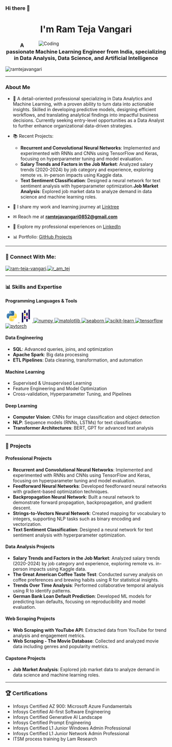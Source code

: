 ### Hi there 👋

<h1 align="center">I'm Ram Teja Vangari</h1>
<img align="right" alt="Coding" width="400" src="https://user-images.githubusercontent.com/74038190/212749447-bfb7e725-6987-49d9-ae85-2015e3e7cc41.gif">
<h3 align="center">A passionate Machine Learning Engineer from India, specializing in Data Analysis, Data Science, and Artificial Intelligence</h3>

<p align="left"> <img src="https://komarev.com/ghpvc/?username=ramtejavangari&label=Profile%20views&color=0e75b6&style=flat" alt="ramtejavangari" /> </p>

---

### About Me

- 🌱 A detail-oriented professional specializing in Data Analytics and Machine Learning, with a proven ability to turn data into actionable insights. Skilled in developing predictive models, designing efficient workflows, and translating analytical findings into impactful business decisions. Currently seeking entry-level opportunities as a Data Analyst to further enhance organizational data-driven strategies.

- 📚 Recent Projects:
  - **Recurrent and Convolutional Neural Networks**: Implemented and experimented with RNNs and CNNs using TensorFlow and Keras, focusing on hyperparameter tuning and model evaluation.
  - **Salary Trends and Factors in the Job Market**: Analyzed salary trends (2020-2024) by job category and experience, exploring remote vs. in-person impacts using Kaggle data.
  - **Text Sentiment Classification**: Designed a neural network for text sentiment analysis with hyperparameter optimization.**Job Market Analysis**: Explored job market data to analyze demand in data science and machine learning roles.

- 📝 I share my work and learning journey at [Linktree](https://linktr.ee/ramteja_vangari)

- ✉ Reach me at **ramtejavangari0852@gmail.com**

- 💼 Explore my professional experiences on [LinkedIn](https://www.linkedin.com/in/ram-teja-vangari-92442614a)

- 📊 Portfolio: [GitHub Projects](https://github.com/ramtejavangari)

---

### 🔗 Connect With Me:
<p align="left">
  <a href="https://linkedin.com/in/ram-teja-vangari" target="_blank">
    <img align="center" src="https://raw.githubusercontent.com/rahuldkjain/github-profile-readme-generator/master/src/images/icons/Social/linked-in-alt.svg" alt="ram-teja-vangari" height="30" width="40" />
  </a>
  <a href="https://instagram.com/r_am_tej" target="_blank">
    <img align="center" src="https://raw.githubusercontent.com/rahuldkjain/github-profile-readme-generator/master/src/images/icons/Social/instagram.svg" alt="r_am_tej" height="30" width="40" />
  </a>
</p>

---

### 📊 Skills and Expertise

#### Programming Languages & Tools

<p align="left">
  <a href="https://www.python.org" target="_blank"> <img src="https://raw.githubusercontent.com/devicons/devicon/master/icons/python/python-original.svg" alt="python" width="40" height="40" /> </a>
  <a href="https://pandas.pydata.org/" target="_blank"> <img src="https://raw.githubusercontent.com/devicons/devicon/2ae2a900d2f041da66e950e4d48052658d850630/icons/pandas/pandas-original.svg" alt="pandas" width="40" height="40" /> </a>
  <a href="https://numpy.org/" target="_blank"> <img src="https://upload.wikimedia.org/wikipedia/commons/3/31/NumPy_logo_2020.svg" alt="numpy" width="40" height="40" /> </a>
  <a href="https://matplotlib.org/" target="_blank"> <img src="https://matplotlib.org/_static/images/logo2.svg" alt="matplotlib" width="40" height="40" /> </a>
  <a href="https://seaborn.pydata.org/" target="_blank"> <img src="https://seaborn.pydata.org/_images/logo-mark-lightbg.svg" alt="seaborn" width="40" height="40" /> </a>
  <a href="https://scikit-learn.org/" target="_blank"> <img src="https://upload.wikimedia.org/wikipedia/commons/0/05/Scikit_learn_logo_small.svg" alt="scikit-learn" width="40" height="40" /> </a>
  <a href="https://tensorflow.org/" target="_blank"> <img src="https://www.vectorlogo.zone/logos/tensorflow/tensorflow-icon.svg" alt="tensorflow" width="40" height="40" /> </a>
  <a href="https://pytorch.org/" target="_blank"> <img src="https://www.vectorlogo.zone/logos/pytorch/pytorch-icon.svg" alt="pytorch" width="40" height="40" /> </a>
</p>

#### Data Engineering
- **SQL**: Advanced queries, joins, and optimization
- **Apache Spark**: Big data processing
- **ETL Pipelines**: Data cleaning, transformation, and automation

#### Machine Learning
- Supervised & Unsupervised Learning
- Feature Engineering and Model Optimization
- Cross-validation, Hyperparameter Tuning, and Pipelines

#### Deep Learning
- **Computer Vision**: CNNs for image classification and object detection
- **NLP**: Sequence models (RNNs, LSTMs) for text classification
- **Transformer Architectures**: BERT, GPT for advanced text analysis

---

### 🔄 Projects

#### Professional Projects

- **Recurrent and Convolutional Neural Networks**: Implemented and experimented with RNNs and CNNs using TensorFlow and Keras, focusing on hyperparameter tuning and model evaluation.
- **Feedforward Neural Networks**: Developed feedforward neural networks with gradient-based optimization techniques.
- **Backpropagation Neural Network**: Built a neural network to demonstrate forward propagation, backpropagation, and gradient descent.
- **Strings-to-Vectors Neural Network**: Created mapping for vocabulary to integers, supporting NLP tasks such as binary encoding and vectorization.
- **Text Sentiment Classification**: Designed a neural network for text sentiment analysis with hyperparameter optimization.

#### Data Analysis Projects

- **Salary Trends and Factors in the Job Market**: Analyzed salary trends (2020-2024) by job category and experience, exploring remote vs. in-person impacts using Kaggle data.
- **The Great American Coffee Taste Test**: Conducted survey analysis on coffee preferences and brewing habits using R for statistical insights.
- **Trends Over Time Analysis**: Performed collaborative temporal analysis using R to identify patterns.
- **German Bank Loan Default Prediction**: Developed ML models for predicting loan defaults, focusing on reproducibility and model evaluation.

#### Web Scraping Projects

- **Web Scraping with YouTube API**: Extracted data from YouTube for trend analysis and engagement metrics.
- **Web Scraping - The Movie Database**: Collected and analyzed movie data including genres and popularity metrics.

#### Capstone Projects

- **Job Market Analysis**: Explored job market data to analyze demand in data science and machine learning roles.

---

### 🏆 Certifications
- Infosys Certified AZ 900: Microsoft Azure Fundamentals
- Infosys Certified AI-first Software Engineering
- Infosys Certified Generative AI Landscape
- Infosys Certified Prompt Engineering
- Infosys Certified L1 Junior Windows Admin Professional
- Infosys Certified L1 Junior Network Admin Professional
- ITSM process training by Lam Research

